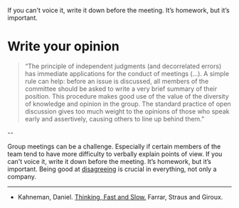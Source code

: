 If you can't voice it, write it down before the meeting. It’s homework, but it’s important.
# Write your opinion

> “The principle of independent judgments (and decorrelated errors) has immediate applications for the conduct of meetings (...). A simple rule can help: before an issue is discussed, all members of the committee should be asked to write a very brief summary of their position. This procedure makes good use of the value of the diversity of knowledge and opinion in the group. The standard practice of open discussion gives too much weight to the opinions of those who speak early and assertively, causing others to line up behind them.”

--

Group meetings can be a challenge. Especially if certain members of the team tend to have more difficulty to verbally explain points of view. If you can't voice it, write it down before the meeting. It’s homework, but it’s important. Being good at <a href="https://altocode.nl/blog/disagree" target="_blank">disagreeing</a> is crucial in everything, not only a company. 

---

- Kahneman, Daniel. <a href="https://us.macmillan.com/books/9780374533557" target="_blank">Thinking, Fast and Slow.</a> Farrar, Straus and Giroux. 